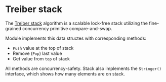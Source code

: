 # Treiber stack
The [Treiber stack](https://en.wikipedia.org/wiki/Treiber_stack) algorithm is a scalable
lock-free stack utilizing the fine-grained concurrency primitive compare-and-swap.

Module implements this data structes with corresponding methods:

- `Push` value at the top of stack
- Remove (`Pop`) last value
- Get value from `top` of stack
  
All methods are concurrency-safety. Stack also implements the `Stringer()` interface, 
which shows how many elements are on stack.
